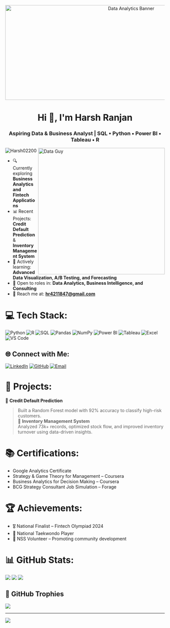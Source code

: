 <p align="center">
  <img src="https://i.pinimg.com/originals/2b/56/60/2b5660f3964ed95d3f1aef918cb02c0a.gif" alt="Data Analytics Banner" height="300" width="780">
</p>

<h1 align="center">Hi 👋, I'm Harsh Ranjan</h1>
<h3 align="center">Aspiring Data & Business Analyst | SQL • Python • Power BI • Tableau • R</h3>

<img align="right" alt="Data Guy" height="400" width="400" src="https://i.pinimg.com/originals/f6/1d/bd/f61dbd5a042774ed6e8b8a8752c2d3d7.gif">

<p align="left">
  <img src="https://komarev.com/ghpvc/?username=singhkanishk2506&label=Profile%20views&color=0e75b6&style=flat" alt="Harsh02200" />
</p>

- 🔍 Currently exploring **Business Analytics and Fintech Applications**
- 📊 Recent Projects: **Credit Default Prediction** & **Inventory Management System**
- 🚀 Actively learning: **Advanced Data Visualization, A/B Testing, and Forecasting**
- 🎯 Open to roles in: **Data Analytics, Business Intelligence, and Consulting**
- 💌 Reach me at: **hr4211847@gmail.com**

# 💻 Tech Stack:
![Python](https://img.shields.io/badge/Python-3670A0?style=for-the-badge&logo=python&logoColor=ffdd54)
![R](https://img.shields.io/badge/R-276DC3?style=for-the-badge&logo=r&logoColor=white)
![SQL](https://img.shields.io/badge/SQL-07405E?style=for-the-badge&logo=postgresql&logoColor=white)
![Pandas](https://img.shields.io/badge/Pandas-150458?style=for-the-badge&logo=pandas&logoColor=white)
![NumPy](https://img.shields.io/badge/Numpy-013243?style=for-the-badge&logo=numpy&logoColor=white)
![Power BI](https://img.shields.io/badge/PowerBI-F2C811?style=for-the-badge&logo=powerbi&logoColor=black)
![Tableau](https://img.shields.io/badge/Tableau-E97627?style=for-the-badge&logo=tableau&logoColor=white)
![Excel](https://img.shields.io/badge/Excel-217346?style=for-the-badge&logo=microsoft-excel&logoColor=white)
![VS Code](https://img.shields.io/badge/VS%20Code-007ACC.svg?style=for-the-badge&logo=visual-studio-code&logoColor=white)

## 🌐 Connect with Me:
[![LinkedIn](https://img.shields.io/badge/LinkedIn-%230077B5.svg?logo=linkedin&logoColor=white)](http://www.linkedin.com/in/harsh-ranjan-09976629b) 
[![GitHub](https://img.shields.io/badge/GitHub-%23121011.svg?logo=github&logoColor=white)](https://github.com/Harsh02200)
[![Email](https://img.shields.io/badge/Email-D14836?logo=gmail&logoColor=white)](mailto:hr4211847@gmail.com)

# 📌 Projects:
🔹 **Credit Default Prediction**
> Built a Random Forest model with 92% accuracy to classify high-risk customers.  
🔹 **Inventory Management System**  
> Analyzed 73k+ records, optimized stock flow, and improved inventory turnover using data-driven insights.

# 📚 Certifications:
- Google Analytics Certificate  
- Strategy & Game Theory for Management – Coursera  
- Business Analytics for Decision Making – Coursera  
- BCG Strategy Consultant Job Simulation – Forage  

# 🏆 Achievements:
- 🎖 National Finalist – Fintech Olympiad 2024  
- 🥋 National Taekwondo Player  
- 🤝 NSS Volunteer – Promoting community development

# 📊 GitHub Stats:
![](https://github-readme-stats.vercel.app/api?username=Harsh02200&theme=tokyonight&hide_border=false&include_all_commits=false&count_private=false)
![](https://streak-stats.demolab.com?user=Harsh02200&theme=tokyonight&hide_border=false)
![](https://github-readme-stats.vercel.app/api/top-langs/?username=Harsh02200&theme=tokyonight&hide_border=false&layout=compact)

## 🏅 GitHub Trophies
![](https://github-profile-trophy.vercel.app/?username=Harsh02200&theme=tokyonight&no-frame=false&no-bg=true&margin-w=4)

---

[![](https://visitcount.itsvg.in/api?id=Harsh02200&icon=0&color=1)](https://visitcount.itsvg.in)
<!-- Generated by ChatGPT based on Resume Data -->
